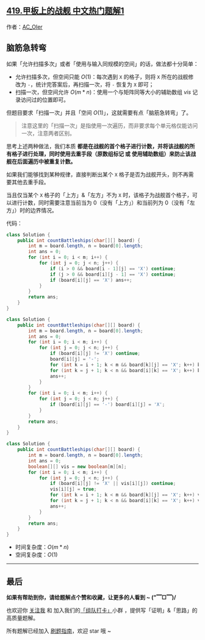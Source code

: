 ## [419.甲板上的战舰 中文热门题解1](https://leetcode.cn/problems/battleships-in-a-board/solutions/100000/gong-shui-san-xie-ji-chong-sao-miao-xian-trmc)

作者：[AC_OIer](https://leetcode.cn/u/AC_OIer)

## 脑筋急转弯

如果「允许扫描多次」或者「使用与输入同规模的空间」的话，做法都十分简单：

* 允许扫描多次，但空间只能 $O(1)$：每次遇到 `X` 的格子，则将 `X` 所在的战舰修改为 `-`，统计完答案后，再扫描一次，将 `-` 恢复为 `X` 即可；
* 扫描一次，但空间允许 $O(m * n)$：使用一个与矩阵同等大小的辅助数组 $vis$ 记录访问过的位置即可。

但题目要求「扫描一次」并且「空间 $O(1)$」，这就需要有点「脑筋急转弯」了。

> 注意这里的「扫描一次」是指使用一次遍历，而非要求每个单元格仅能访问一次，注意两者区别。

思考上述两种做法，我们本质 **都是在战舰的首个格子进行计数，并将该战舰的所有格子进行处理，同时使用去重手段（原数组标记 或 使用辅助数组）来防止该战舰在后面遍历中被重复计数。**

如果我们能够找到某种规律，直接判断出某个 `X` 格子是否为战舰开头，则不再需要其他去重手段。

当且仅当某个 `X` 格子的「上方」&「左方」不为 `X` 时，该格子为战舰首个格子，可以进行计数，同时需要注意当前当为 $0$（没有「上方」）和当前列为 $0$（没有「左方」）时的边界情况。

代码：
```Java [sol1-一次扫描 + O(1)]
class Solution {
    public int countBattleships(char[][] board) {
        int m = board.length, n = board[0].length;
        int ans = 0;
        for (int i = 0; i < m; i++) {
            for (int j = 0; j < n; j++) {
                if (i > 0 && board[i - 1][j] == 'X') continue;
                if (j > 0 && board[i][j - 1] == 'X') continue;
                if (board[i][j] == 'X') ans++;
            }
        }
        return ans;
    }
}
```
```Java [sol1-两次扫描 + O(1)]
class Solution {
    public int countBattleships(char[][] board) {
        int m = board.length, n = board[0].length;
        int ans = 0;
        for (int i = 0; i < m; i++) {
            for (int j = 0; j < n; j++) {
                if (board[i][j] != 'X') continue;
                board[i][j] = '-';
                for (int k = i + 1; k < m && board[k][j] == 'X'; k++) board[k][j] = '-';
                for (int k = j + 1; k < n && board[i][k] == 'X'; k++) board[i][k] = '-';
                ans++;
            }
        }
        for (int i = 0; i < m; i++) {
            for (int j = 0; j < n; j++) {
                if (board[i][j] == '-') board[i][j] = 'X';
            }
        }
        return ans;
    }
}
```
```Java [sol1-一次扫描 + O(m * n)]
class Solution {
    public int countBattleships(char[][] board) {
        int m = board.length, n = board[0].length;
        int ans = 0;
        boolean[][] vis = new boolean[m][n];
        for (int i = 0; i < m; i++) {
            for (int j = 0; j < n; j++) {
                if (board[i][j] != 'X' || vis[i][j]) continue;
                vis[i][j] = true;
                for (int k = i + 1; k < m && board[k][j] == 'X'; k++) vis[k][j] = true;
                for (int k = j + 1; k < n && board[i][k] == 'X'; k++) vis[i][k] = true;
                ans++;
            }
        }
        return ans;
    }
}
```
* 时间复杂度：$O(m * n)$
* 空间复杂度：$O(1)$

---

## 最后

**如果有帮助到你，请给题解点个赞和收藏，让更多的人看到 ~ ("▔□▔)/**

也欢迎你 [关注我](https://oscimg.oschina.net/oscnet/up-19688dc1af05cf8bdea43b2a863038ab9e5.png) 和 加入我们的[「组队打卡」](https://leetcode-cn.com/u/ac_oier/)小群 ，提供写「证明」&「思路」的高质量题解。

所有题解已经加入 [刷题指南](https://github.com/SharingSource/LogicStack-LeetCode/wiki)，欢迎 star 哦 ~ 